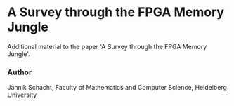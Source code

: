 # A Survey through the FPGA Memory Jungle
Additional material to the paper 'A Survey through the FPGA Memory Jungle'.

### Author
Jannik Schacht,
Faculty of Mathematics and Computer Science,
Heidelberg University
